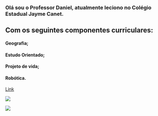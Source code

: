 ### Olá sou o Professor Daniel, atualmente leciono no Colégio Estadual Jayme Canet.
## Com os seguintes componentes curriculares:
#### Geografia;
#### Estudo Orientado;
#### Projeto de vida;
#### Robótica.

[Link](http://www.ctajaymecanet.seed.pr.gov.br/modules/noticias/)

[![](https://img.shields.io/badge/Scratch-4D97FF?style=for-the-badge&logo=Scratch&logoColor=white)](https://scratch.mit.edu/)

[![](https://img.shields.io/badge/JavaScript-323330?style=for-the-badge&logo=javascript&logoColor=F7DF1E)](https://editor.p5js.org/)

<!--
**DPS1983DPS/DPS1983DPS** is a ✨ _special_ ✨ repository because its `README.md` (this file) appears on your GitHub profile.

Here are some ideas to get you started:

- 🔭 I’m currently working on ...
- 🌱 I’m currently learning ...
- 👯 I’m looking to collaborate on ...
- 🤔 I’m looking for help with ...
- 💬 Ask me about ...
- 📫 How to reach me: ...
- 😄 Pronouns: ...
- ⚡ Fun fact: ...
-->
